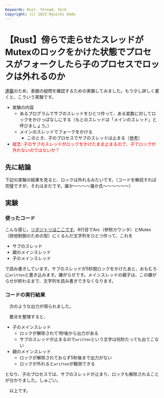 ```yaml
---
Keywords: Rust, thread, fork
Copyright: (C) 2023 Ryuichi Ueda
---
```


# 【Rust】傍らで走らせたスレッドがMutexのロックをかけた状態でプロセスがフォークしたら子のプロセスでロックは外れるのか

[連載](/?page=sd_rusty_bash)のため、表題の疑問を確認するための実験してみました。もう少し詳しく書くと、こういう実験です。

* 実験の内容
    * あるプログラムでサブのスレッドをひとつ作って、ある変数に対してロックをかけっぱなしにする（もとのスレッドは「メインのスレッド」と呼びましょう。）
    * メインのスレッドでフォークをかける
        * このとき、子のプロセスでサブのスレッドは止まる（[参考](https://amzn.to/3NkC0X2)） 
* <span style="color:red">疑念: 子のサブのスレッドがロックをかけたまま止まるので、子でロックが外れないのではないか？</span>

## 先に結論

下記の実験の結果を見ると、ロックは外れるみたいです。（コードを解読すれば完璧ですが、それはまだです。誰か〜〜〜〜誰か氏〜〜〜〜〜〜）


## 実験

### 使ったコード

こんな感じ。[リポジトリはここです](https://github.com/ryuichiueda/thread_fork/blob/main/src/main.rs)。8行目でArc（参照カウンタ）とMutex（排他制御のための型）にくるんだ文字列をひとつ作って、これを

* サブのスレッド
* 親のメインスレッド
* 子のメインスレッド

で読み書きしています。サブのスレッドが5秒間ロックをかけたあと、おもむろに`written`と書き込みます。嫌がらせです。メインスレッドの親子は、この嫌がらせが終わるまで、文字列を読み書きできなくなります。

<script src="https://gist.github.com/ryuichiueda/a05823182d1a0c8f09fb44ceaf3ad8ad.js"></script>


### コードの実行結果

　次のような出力が得られました。

<script src="https://gist.github.com/ryuichiueda/c12f607ec3b118eb06f6f80d2f00f7b9.js"></script>

　要点を整理すると、

* 子のメインスレッド
    * ロックが解除されて1秒後から出力がある
    * サブのスレッドが止まるので`written`という文字は何秒たっても出てこない
* 親のメインスレッド
    * ロックが解除されておらず5秒後まで出力がない
    * ロックが外れると`written`が観測できる

となり、子のプロセスでは、サブのスレッドが止まり、ロックも解除されることが分かりました。しゅごい。


　以上です。
